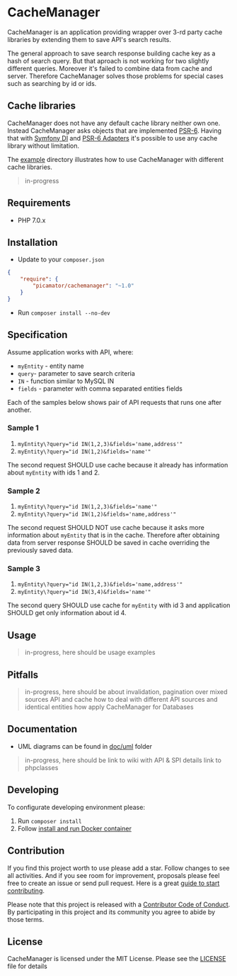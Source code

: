 CacheManager
============
CacheManager is an application providing wrapper over 3-rd party cache libraries by extending them to save API's search results.

The general approach to save search response building cache key as a hash of search query.
But that aproach is not working for two slightly different queries. Moreover it's failed to combine data from cache and server. Therefore CacheManager solves those problems for special cases such as searching by id or ids.

Cache libraries
---------------
CacheManager does not have any default cache library neither own one. Instead CacheManager asks objects that are implemented [PSR-6](http://www.php-fig.org/psr/psr-6/). Having that with [Symfony DI](https://github.com/symfony/dependency-injection) and 
[PSR-6 Adapters](https://github.com/php-cache?utf8=%E2%9C%93&query=adapter) it's possible to use any cache library without limitation. 

The [example](doc/example) directory illustrates how to use CacheManager with different cache libraries.
> in-progress

Requirements
------------
* PHP 7.0.x

Installation
------------
* Update to your `composer.json`

```json
{
    "require": {
        "picamator/cachemanager": "~1.0"
    }
}
```

* Run `composer install --no-dev`

Specification
--------------
Assume application works with API, where:
* `myEntity` - entity name
* `query`- parameter to save search criteria
* `IN` - function similar to MySQL IN
* `fields` - parameter with comma separated entities fields

Each of the samples below shows pair of API requests that runs one after another. 

### Sample 1
1. `myEntity\?query="id IN(1,2,3)&fields='name,address'"`
2. `myEntity\?query="id IN(1,2)&fields='name'"`

The second request SHOULD use cache because it already has information about `myEntity` with ids 1 and 2.

### Sample 2
1. `myEntity\?query="id IN(1,2,3)&fields='name'"`
2. `myEntity\?query="id IN(1,2)&fields='name,address'"`

The second request SHOULD NOT use cache because it asks more information about `myEntity` that is in the cache.
Therefore after obtaining data from server response SHOULD be saved in cache overriding the previously saved data.

### Sample 3
1. `myEntity\?query="id IN(1,2,3)&fields='name,address'"`
2. `myEntity\?query="id IN(3,4)&fields='name'"`

The second query SHOULD use cache for `myEntity` with id 3 and application SHOULD get only information about id 4.

Usage
-----
> in-progress, here should be usage examples

Pitfalls
--------
> in-progress, here should be about
> invalidation, pagination over mixed sources API and cache
> how to deal with different API sources and identical entities
> how apply CacheManager for Databases

Documentation
-------------
* UML diagrams can be found in [doc/uml](doc/uml) folder

> in-progress, here should be
> link to wiki with API & SPI details
> link to phpclasses

Developing
----------
To configurate developing environment please:
1. Run `composer install` 
2. Follow [install and run Docker container](dev/docker/README.md)

Contribution
------------
If you find this project worth to use please add a star. Follow changes to see all activities.
And if you see room for improvement, proposals please feel free to create an issue or send pull request.
Here is a great [guide to start contributing](https://guides.github.com/activities/contributing-to-open-source/).

Please note that this project is released with a [Contributor Code of Conduct](http://contributor-covenant.org/version/1/4/).
By participating in this project and its community you agree to abide by those terms.

License
-------
CacheManager is licensed under the MIT License. Please see the [LICENSE](LICENSE.txt) file for details
